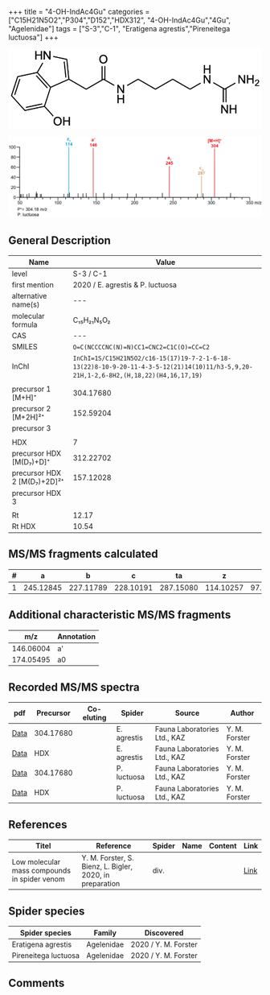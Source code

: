 +++
title = "4-OH-IndAc4Gu"
categories = ["C15H21N5O2","P304","D152","HDX312",
"4-OH-IndAc4Gu","4Gu",
"Agelenidae"]
tags = ["S-3","C-1",
"Eratigena agrestis","Pireneitega luctuosa"]
+++

![](/img/4-OH-IndAc4Gu.png)

![](/img_MSMS/304_4-OH-IndAc4Gu_Pl.png?classes=border)

## General Description

| Name                        | Value                            |
|-----------------------------|----------------------------------|
| level                       | S-3 / C-1                        |
| first mention               | 2020 / E. agrestis & P. luctuosa |
| alternative name(s)         | ---                              |
| molecular formula           | C₁₅H₂₁N₅O₂                       |
| CAS                         | ---                              |
| SMILES | `O=C(NCCCCNC(N)=N)CC1=CNC2=C1C(O)=CC=C2`  |
| InChI  | `InChI=1S/C15H21N5O2/c16-15(17)19-7-2-1-6-18-13(22)8-10-9-20-11-4-3-5-12(21)14(10)11/h3-5,9,20-21H,1-2,6-8H2,(H,18,22)(H4,16,17,19)`  |
|                             |                                  |
| precursor 1 [M+H]⁺          | 304.17680                        |
| precursor 2 [M+2H]²⁺        | 152.59204                        |
| precursor 3                 |                                  |
|                             |                                  |
| HDX                         | 7                                |
| precursor HDX   [M(D₇)+D]⁺   | 312.22702                        |
| precursor HDX 2 [M(D₇)+2D]²⁺ | 157.12028                        |
| precursor HDX 3             |                                  |
|                             |                                  |
| Rt                          | 12.17                            |
| Rt HDX                      | 10.54                            |

## MS/MS fragments calculated

| # | a         | b         | c         | ta        | z         | y        | tz        |
|---|-----------|-----------|-----------|-----------|-----------|----------|-----------|
| 1 | 245.12845 | 227.11789 | 228.10191 | 287.15080 | 114.10257 | 97.07602 | 131.12912 |

## Additional characteristic MS/MS fragments

| m/z | Annotation |
|-----|------------|
| 146.06004    | a'   |
| 174.05495    | a0   |

## Recorded MS/MS spectra

| pdf                                              | Precursor | Co-eluting | Spider      | Source                       | Author        |
|--------------------------------------------------|-----------|------------|-------------|------------------------------|---------------|
| [Data](/pdf/E-agrestis/304_4-OH-IndAc4Gu_Ea.pdf) | 304.17680 |            | E. agrestis | Fauna Laboratories Ltd., KAZ | Y. M. Forster |
| [Data](/pdf/E-agrestis/304_4-OH-IndAc4Gu_Ea_HDX.pdf) | HDX|            | E. agrestis | Fauna Laboratories Ltd., KAZ | Y. M. Forster |
| [Data](/pdf/P-luctuosa/304_4-OH-IndAc4Gu_Pl.pdf) | 304.17680 |           | P. luctuosa | Fauna Laboratories Ltd., KAZ | Y. M. Forster |
| [Data](/pdf/P-luctuosa/304_4-OH-IndAc4Gu_Pl_HDX.pdf) | HDX |           | P. luctuosa | Fauna Laboratories Ltd., KAZ | Y. M. Forster |

## References

| Titel | Reference | Spider | Name | Content | Link |
|-------|-----------|--------|------|---------|------|
| Low molecular mass compounds in spider venom      | Y. M. Forster, S. Bienz, L. Bigler, 2020, in preparation          | div.       |   |   | [Link](unknown) |

## Spider species

| Spider species     | Family     | Discovered           |
|--------------------|------------|----------------------|
| Eratigena agrestis | Agelenidae | 2020 / Y. M. Forster |
| Pireneitega luctuosa | Agelenidae | 2020 / Y. M. Forster |

## Comments